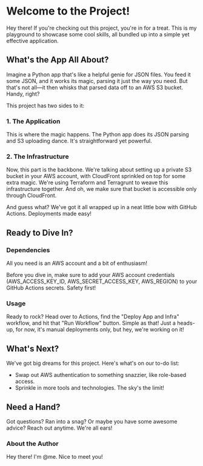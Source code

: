 # Welcome to the Project!

Hey there! If you're checking out this project, you're in for a treat. This is my playground to showcase some cool skills, all bundled up into a simple yet effective application.

## What's the App All About?

Imagine a Python app that's like a helpful genie for JSON files. You feed it some JSON, and it works its magic, parsing it just the way you need. But that's not all—it then whisks that parsed data off to an AWS S3 bucket. Handy, right?

This project has two sides to it:

### 1. The Application

This is where the magic happens. The Python app does its JSON parsing and S3 uploading dance. It's straightforward yet powerful.

### 2. The Infrastructure

Now, this part is the backbone. We're talking about setting up a private S3 bucket in your AWS account, with CloudFront sprinkled on top for some extra magic. We're using Terraform and Terragrunt to weave this infrastructure together. And oh, we make sure that bucket is accessible only through CloudFront.

And guess what? We've got it all wrapped up in a neat little bow with GitHub Actions. Deployments made easy!

## Ready to Dive In?

### Dependencies

All you need is an AWS account and a bit of enthusiasm!

Before you dive in, make sure to add your AWS account credentials (AWS_ACCESS_KEY_ID, AWS_SECRET_ACCESS_KEY, AWS_REGION) to your GitHub Actions secrets. Safety first!

### Usage

Ready to rock? Head over to Actions, find the "Deploy App and Infra" workflow, and hit that "Run Workflow" button. Simple as that! Just a heads-up, for now, it's manual deployments only, but hey, we're working on it!

## What's Next?

We've got big dreams for this project. Here's what's on our to-do list:

- Swap out AWS authentication to something snazzier, like role-based access.
- Sprinkle in more tools and technologies. The sky's the limit!

## Need a Hand?

Got questions? Ran into a snag? Or maybe you have some awesome advice? Reach out anytime. We're all ears!

### About the Author

Hey there! I'm @me. Nice to meet you!
